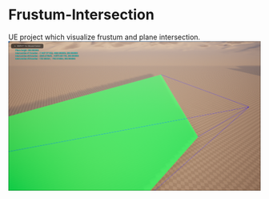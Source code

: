 # Frustum-Intersection
UE project which visualize frustum and plane intersection. 
![](screenshot01.png)
